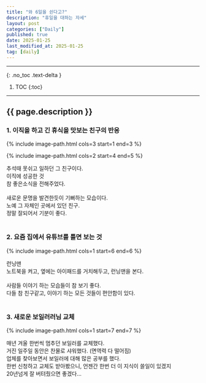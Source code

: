 ```yaml
---
title: "와 6일을 쉰다고?"
description: "휴일을 대하는 자세"
layout: post
categories: ["Daily"]
published: true
date: 2025-01-25
last_modified_at: 2025-01-25
tag: [daily]
---
```

---
{: .no_toc .text-delta }

1. TOC
{:toc}
---

<!-- 글의 제목은 ##
    나머지 큰 제목은 ###
    이후 나머지는 3개이상 -->

## {{ page.description }}

### 1. 이직을 하고 긴 휴식을 맛보는 친구의 반응
{% include image-path.html cols=3 start=1 end=3 %}

{% include image-path.html cols=2 start=4 end=5 %}

추석때 못쉬고 일하던 그 친구이다.<br>
이직에 성공한 것<br>
참 좋은소식을 전해주었다.<br>
​<br>
새로운 문명을 발견한듯이 기뻐하는 모습이다.<br>
노예 그 자체인 곳에서 있던 친구.<br>
정말 잘되어서 기분이 좋다.<br>
<br>

### 2. 요즘 집에서 유튜브를 틀면 보는 것
{% include image-path.html cols=1 start=6 end=6 %}

런닝맨<br>
노트북을 켜고, 옆에는 아이패드를 거치해두고, 런닝맨을 본다.<br>
<br>
사람들 이야기 하는 모습들이 참 보기 좋다.<br>
다들 참 친구같고, 이야기 하는 모든 것들이 편안함이 있다.<br>
<br>

### 3. 새로운 보일러러님 교체
{% include image-path.html cols=1 start=7 end=7 %}

매년 겨울 한번씩 멈추던 보일러를 교체했다.<br>
거진 일주일 동안은 찬물로 샤워했다. (면역력 다 떨어짐)<br>
업체를 찾아보면서 보일러에 대해 많은 공부를 했다.<br>
한번 신청하고 교체도 받아봤으니, 언젠간 한번 더 이 지식이 쓸일이 있겠지<br>
20년넘게 잘 버텨줬으면 좋겠다...<br>
<br>
